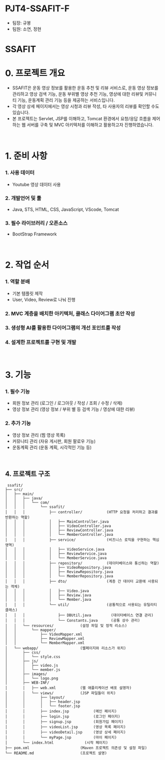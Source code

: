 # PJT4-SSAFIT-F
- 팀장: 규봉
- 팀원: 소연, 정현

# SSAFIT

# 0. 프로젝트 개요
- SSAFIT은 운동 영상 정보를 활용한 운동 추천 및 리뷰 서비스로, 운동 영상 정보를 관리하고 영상 검색 기능, 운동 부위별 영상 추천 기능, 영상에 대한 리뷰및 커뮤니티 기능, 운동계획 관리 기능 등을 제공하는 서비스입니다.
- 각 영상 상세 페이지에서는 영상 시청과 리뷰 작성, 타 사용자의 리뷰를 확인할 수도 있습니다.
- 본 프로젝트는 Servlet, JSP를 이해하고, Tomcat 환경에서 요청/응답 흐름을 제어하는 웹 서버를 구축 및 MVC 아키텍처를 이해하고 활용하고자 진행하였습니다.

<br>

# 1. 준비 사항
### 1. 사용 데이터
- Youtube 영상 데이터 사용

### 2. 개발언어 및 툴
- Java, STS, HTML, CSS, JavaScript, VScode, Tomcat

### 3. 필수 라이브러리 / 오픈소스
- BootStrap Framework

<br>

# 2. 작업 순서
### 1. 역할 분배
- 기본 템플릿 제작
- User, Video, Review로 나눠 진행

### 2. MVC 계층을 배치한 아키텍처, 클래스 다이어그램 초안 작성

### 3. 생성형 AI를 활용한 다이어그램의 개선 포인트를 작성

### 4. 설계한 프로젝트를 구현 및 개발

<br>

# 3. 기능
### 1. 필수 기능
- 회원 정보 관리 (로그인 / 로그아웃 / 작성 / 조회 / 수정 / 삭제)
- 영상 정보 관리 (영상 정보 / 부위 별 등 검색 기능 / 영상에 대한 리뷰)

### 2. 추가 기능
- 영상 정보 관리 (찜 영상 목록)
- 커뮤니티 관리 (자유 게시판, 회원 팔로우 기능)
- 운동계획 관리 (운동 계획, 시각적인 기능 등)

<br>

## 4. 프로젝트 구조
```
 ssafit/
├── src/
│   ├── main/
│   │   ├── java/
│   │   │   └── com/
│   │   │       └── ssafit/
│   │   │           ├── controller/           (HTTP 요청을 처리하고 결과를 반환하는 역할)
│   │   │           │   ├── MainController.java
│   │   │           │   ├── VideoController.java
│   │   │           │   ├── ReviewController.java
│   │   │           │   └── MemberController.java
│   │   │           ├── service/              (비즈니스 로직을 구현하는 핵심 영역)
│   │   │           │   ├── VideoService.java
│   │   │           │   ├── ReviewService.java
│   │   │           │   └── MemberService.java
│   │   │           ├── repository/           (데이터베이스와 통신하는 역할)
│   │   │           │   ├── VideoRepository.java
│   │   │           │   ├── ReviewRepository.java
│   │   │           │   └── MemberRepository.java
│   │   │           ├── dto/                  (계층 간 데이터 교환에 사용되는 객체)
│   │   │           │   ├── Video.java
│   │   │           │   ├── Review.java
│   │   │           │   └── Member.java
│   │   │           └── util/                 (공통적으로 사용되는 유틸리티 클래스)
│   │   │               ├── DBUtil.java         (데이터베이스 연결 관리)
│   │   │               └── Constants.java      (공통 상수 관리)
│   │   └── resources/            (설정 파일 및 정적 리소스)
│   │       └── mapper/
│   │           ├── VideoMapper.xml
│   │           ├── ReviewMapper.xml
│   │           └── MemberMapper.xml
│   └── webapp/                   (웹페이지와 리소스가 위치)
│       ├── css/
│       │   └── style.css
│       ├── js/
│       │   ├── video.js
│       │   └── member.js
│       ├── images/
│       │   └── logo.png
│       ├── WEB-INF/
│       │   ├── web.xml           (웹 애플리케이션 배포 설명자)
│       │   └── views/            (JSP 파일들이 위치)
│       │       ├── layout/
│       │       │   ├── header.jsp
│       │       │   └── footer.jsp
│       │       ├── index.jsp           (메인 페이지)
│       │       ├── login.jsp           (로그인 페이지)
│       │       ├── signup.jsp          (회원가입 페이지)
│       │       ├── videoList.jsp       (영상 목록 페이지)
│       │       ├── videoDetail.jsp     (영상 상세 페이지)
│       │       └── myPage.jsp          (마이 페이지)
│       └── index.html              (시작 페이지)
├── pom.xml                       (Maven 프로젝트 의존성 및 설정 파일)
└── README.md                     (프로젝트 설명)
```
